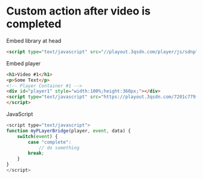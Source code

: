 # Custom action after video is completed

Embed library at head

```html
<script type="text/javascript" src="//playout.3qsdn.com/player/js/sdnplayer.js"></script>
```

Embed player

```html
<h1>Video #1</h1>
<p>Some Text</p>
<!-- Player Container #1 -->
<div id="player1" style="width:100%;height:360px;"></div>
<script type="text/javascript" src="https://playout.3qsdn.com/7201c779-6b3c-11e7-a40e-002590c750be?js=true&container=player1&width=100%25&height=360&javaScriptBridgeFunction=myPlayerBridge">
</script>
```

JavaScript

```javascript
<script type="text/javascript">
function myPLayerBridge(player, event, data) {
    switch(event) {
        case "complete":
            // do something
        break;
    }
}
</script>
```